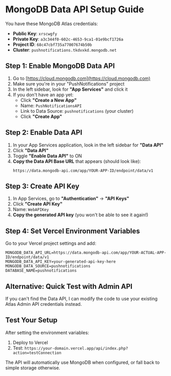 # MongoDB Data API Setup Guide

You have these MongoDB Atlas credentials:
- **Public Key**: `xrscwgfy`  
- **Private Key**: `a3c344f0-602c-4653-9ca1-01e9bcf1726a`
- **Project ID**: `68c47cbf735a77007674b50b`
- **Cluster**: `pushnotifications.tkdvxkd.mongodb.net`

## Step 1: Enable MongoDB Data API

1. Go to [https://cloud.mongodb.com](https://cloud.mongodb.com)
2. Make sure you're in your "PushNotifications" project
3. In the left sidebar, look for **"App Services"** and click it
4. If you don't have an app yet:
   - Click **"Create a New App"**
   - Name: `PushNotificationsAPI`
   - Link to Data Source: `pushnotifications` (your cluster)
   - Click **"Create App"**

## Step 2: Enable Data API

1. In your App Services application, look in the left sidebar for **"Data API"**
2. Click **"Data API"**
3. Toggle **"Enable Data API"** to ON
4. **Copy the Data API Base URL** that appears (should look like):
   ```
   https://data.mongodb-api.com/app/YOUR-APP-ID/endpoint/data/v1
   ```

## Step 3: Create API Key

1. In App Services, go to **"Authentication"** → **"API Keys"**
2. Click **"Create API Key"**
3. Name: `WebAPIKey`
4. **Copy the generated API key** (you won't be able to see it again!)

## Step 4: Set Vercel Environment Variables

Go to your Vercel project settings and add:

```
MONGODB_DATA_API_URL=https://data.mongodb-api.com/app/YOUR-ACTUAL-APP-ID/endpoint/data/v1
MONGODB_DATA_API_KEY=your-generated-api-key-here
MONGODB_DATA_SOURCE=pushnotifications
DATABASE_NAME=pushnotifications
```

## Alternative: Quick Test with Admin API

If you can't find the Data API, I can modify the code to use your existing Atlas Admin API credentials instead.

## Test Your Setup

After setting the environment variables:
1. Deploy to Vercel  
2. Test: `https://your-domain.vercel.app/api/index.php?action=testConnection`

The API will automatically use MongoDB when configured, or fall back to simple storage otherwise.
